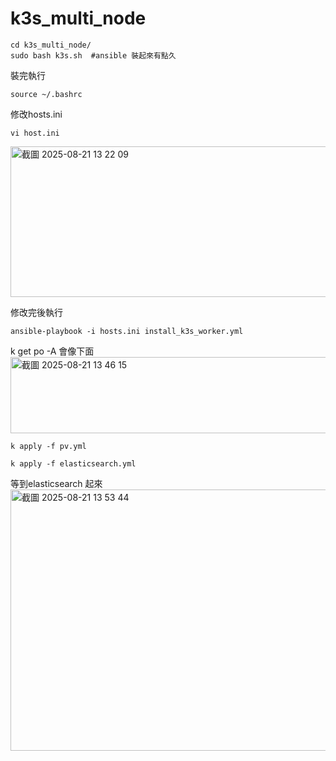 # k3s_multi_node

```
cd k3s_multi_node/
sudo bash k3s.sh  #ansible 裝起來有點久
```
裝完執行
```
source ~/.bashrc  
```

修改hosts.ini
```
vi host.ini
```
<img width="867" height="241" alt="截圖 2025-08-21 13 22 09" src="https://github.com/user-attachments/assets/3fbd07a1-9bf1-4104-8024-18da59b0e7c5" />

修改完後執行
```
ansible-playbook -i hosts.ini install_k3s_worker.yml
```
k get po -A 會像下面
<img width="724" height="122" alt="截圖 2025-08-21 13 46 15" src="https://github.com/user-attachments/assets/6b007136-b190-4c16-b1dd-a317e27312d7" />
```
k apply -f pv.yml 
```
```
k apply -f elasticsearch.yml
```
等到elasticsearch 起來
<img width="1055" height="418" alt="截圖 2025-08-21 13 53 44" src="https://github.com/user-attachments/assets/9608d69e-7394-4103-a4b9-9fcd195c42f2" />


